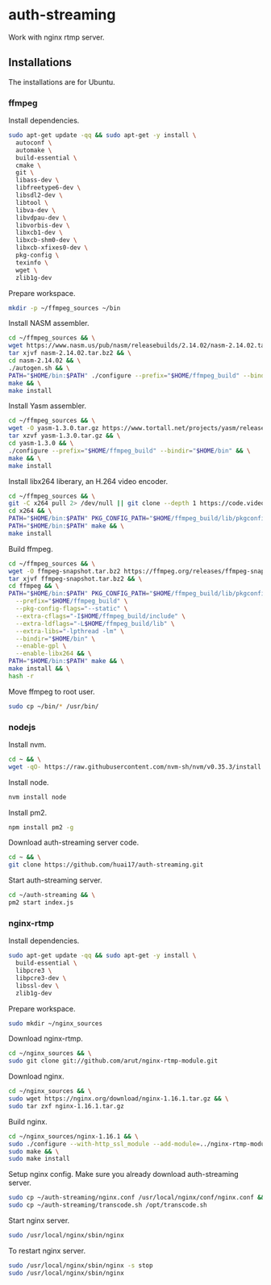 # auth-streaming

Work with nginx rtmp server.

## Installations

The installations are for Ubuntu.

### ffmpeg

Install dependencies.

```bash
sudo apt-get update -qq && sudo apt-get -y install \
  autoconf \
  automake \
  build-essential \
  cmake \
  git \
  libass-dev \
  libfreetype6-dev \
  libsdl2-dev \
  libtool \
  libva-dev \
  libvdpau-dev \
  libvorbis-dev \
  libxcb1-dev \
  libxcb-shm0-dev \
  libxcb-xfixes0-dev \
  pkg-config \
  texinfo \
  wget \
  zlib1g-dev

```

Prepare workspace.

```bash
mkdir -p ~/ffmpeg_sources ~/bin

```

Install NASM assembler.

```bash
cd ~/ffmpeg_sources && \
wget https://www.nasm.us/pub/nasm/releasebuilds/2.14.02/nasm-2.14.02.tar.bz2 && \
tar xjvf nasm-2.14.02.tar.bz2 && \
cd nasm-2.14.02 && \
./autogen.sh && \
PATH="$HOME/bin:$PATH" ./configure --prefix="$HOME/ffmpeg_build" --bindir="$HOME/bin" && \
make && \
make install

```

Install Yasm assembler.

```bash
cd ~/ffmpeg_sources && \
wget -O yasm-1.3.0.tar.gz https://www.tortall.net/projects/yasm/releases/yasm-1.3.0.tar.gz && \
tar xzvf yasm-1.3.0.tar.gz && \
cd yasm-1.3.0 && \
./configure --prefix="$HOME/ffmpeg_build" --bindir="$HOME/bin" && \
make && \
make install

```

Install libx264 liberary, an H.264 video encoder.

```bash
cd ~/ffmpeg_sources && \
git -C x264 pull 2> /dev/null || git clone --depth 1 https://code.videolan.org/videolan/x264.git && \
cd x264 && \
PATH="$HOME/bin:$PATH" PKG_CONFIG_PATH="$HOME/ffmpeg_build/lib/pkgconfig" ./configure --prefix="$HOME/ffmpeg_build" --bindir="$HOME/bin" --enable-static --enable-pic && \
PATH="$HOME/bin:$PATH" make && \
make install

```

Build ffmpeg.

```bash
cd ~/ffmpeg_sources && \
wget -O ffmpeg-snapshot.tar.bz2 https://ffmpeg.org/releases/ffmpeg-snapshot.tar.bz2 && \
tar xjvf ffmpeg-snapshot.tar.bz2 && \
cd ffmpeg && \
PATH="$HOME/bin:$PATH" PKG_CONFIG_PATH="$HOME/ffmpeg_build/lib/pkgconfig" ./configure \
  --prefix="$HOME/ffmpeg_build" \
  --pkg-config-flags="--static" \
  --extra-cflags="-I$HOME/ffmpeg_build/include" \
  --extra-ldflags="-L$HOME/ffmpeg_build/lib" \
  --extra-libs="-lpthread -lm" \
  --bindir="$HOME/bin" \
  --enable-gpl \
  --enable-libx264 && \
PATH="$HOME/bin:$PATH" make && \
make install && \
hash -r

```

Move ffmpeg to root user.

```bash
sudo cp ~/bin/* /usr/bin/

```

### nodejs

Install nvm.

```bash
cd ~ && \
wget -qO- https://raw.githubusercontent.com/nvm-sh/nvm/v0.35.3/install.sh | bash

```

Install node.

```bash
nvm install node

```

Install pm2.

```bash
npm install pm2 -g

```

Download auth-streaming server code.

```bash
cd ~ && \
git clone https://github.com/huai17/auth-streaming.git

```

Start auth-streaming server.

```bash
cd ~/auth-streaming && \
pm2 start index.js

```

### nginx-rtmp

Install dependencies.

```bash
sudo apt-get update -qq && sudo apt-get -y install \
  build-essential \
  libpcre3 \
  libpcre3-dev \
  libssl-dev \
  zlib1g-dev

```

Prepare workspace.

```bash
sudo mkdir ~/nginx_sources

```

Download nginx-rtmp.

```bash
cd ~/nginx_sources && \
sudo git clone git://github.com/arut/nginx-rtmp-module.git

```

Download nginx.

```bash
cd ~/nginx_sources && \
sudo wget https://nginx.org/download/nginx-1.16.1.tar.gz && \
sudo tar zxf nginx-1.16.1.tar.gz

```

Build nginx.

```bash
cd ~/nginx_sources/nginx-1.16.1 && \
sudo ./configure --with-http_ssl_module --add-module=../nginx-rtmp-module && \
sudo make && \
sudo make install

```

Setup nginx config. Make sure you already download auth-streaming server.

```bash
sudo cp ~/auth-streaming/nginx.conf /usr/local/nginx/conf/nginx.conf && \
sudo cp ~/auth-streaming/transcode.sh /opt/transcode.sh

```

Start nginx server.

```bash
sudo /usr/local/nginx/sbin/nginx

```

To restart nginx server.

```bash
sudo /usr/local/nginx/sbin/nginx -s stop
sudo /usr/local/nginx/sbin/nginx

```
